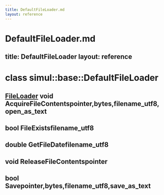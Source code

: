 ```yaml
---
title: DefaultFileLoader.md
layout: reference
---
```

DefaultFileLoader.md
===
title: DefaultFileLoader
layout: reference
---
class simul::base::DefaultFileLoader
===
[FileLoader]()
void AcquireFileContentspointer,bytes,filename_utf8,open_as_text
------

bool FileExistsfilename_utf8
------

double GetFileDatefilename_utf8
------

void ReleaseFileContentspointer
------

bool Savepointer,bytes,filename_utf8,save_as_text
------
